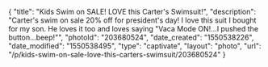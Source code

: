 {
    "title": "Kids Swim on SALE! LOVE this Carter's Swimsuit!",
    "description": "Carter's swim on sale 20% off for president's day! I love this suit I bought for my son. He loves it too and loves saying \"Vaca Mode ON!...I pushed the button...beep!\"",
    "photoId": "203680524",
    "date_created": "1550538226",
    "date_modified": "1550538495",
    "type": "captivate",
    "layout": "photo",
    "url": "\/p\/kids-swim-on-sale-love-this-carters-swimsuit\/203680524"
}